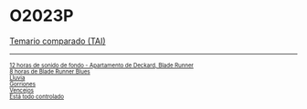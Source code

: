 # O2023P

[Temario comparado (TAI)](tai_temariovs.md)



----

<sub><sup>
[12 horas de sonido de fondo - Apartamento de Deckard, Blade Runner](https://www.youtube.com/watch?v=O7FhEpif1cA)<br/>
[8 horas de Blade Runner Blues](https://www.youtube.com/watch?v=ypJHCm0Omao)<br/>
[Lluvia](https://www.youtube.com/watch?v=SMLnIQTGTp0)<br/>
[Gorriones](https://www.youtube.com/watch?v=MFgnra9Hjmw)<br/>
[Vencejos](https://www.youtube.com/watch?v=qBWnXG2svKk)<br/>
[Está todo controlado](https://youtu.be/oFkU95Tp6S0?t=5513)
</sup></sub>
